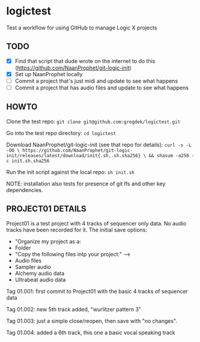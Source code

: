# logictest
Test a workflow for using GitHub to manage Logic X projects

## TODO

- [x] Find that script that dude wrote on the internet to do this (https://github.com/NaanProphet/git-logic-init)
- [x] Set up NaanProphet locally
- [ ] Commit a project that's just midi and update to see what happens
- [ ] Commit a project that has audio files and update to see what happens

## HOWTO

Clone the test repo:
`git clone git@github.com:gregdek/logictest.git`

Go into the test repo directory:
`cd logictest`

Download NaanProphet/git-logic-init (see that repo for details):
`curl -s -L -OO \
https://github.com/NaanProphet/git-logic-init/releases/latest/download/init{.sh,.sh.sha256} \
&& shasum -a256 -c init.sh.sha256`

Run the init script against the local repo:
`sh init.sh`

NOTE: installation also tests for presence of git lfs and other key
dependencies. 

## PROJECT01 DETAILS

Project01 is a test project with 4 tracks of sequencer only data. No audio tracks have been recorded for it. The initial save options:

* "Organize my project as a:
 * Folder
* "Copy the following files intp your project:" --> 
 * Audio files 
 * Sampler audio
 * Alchemy audio data
 * Ultrabeat audio data

Tag 01.001: first commit to Project01 with the basic 4 tracks of sequencer data

Tag 01.002: new 5th track added, "wurlitzer pattern 3"

Tag 01.003: just a simple close/reopen, then save with "no changes".

Tag 01.004: added a 6th track, this one a basic vocal speaking track
